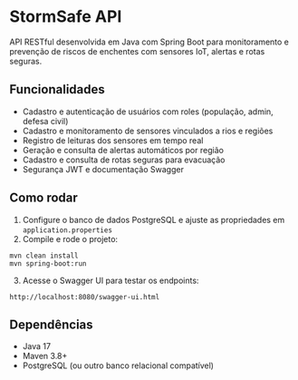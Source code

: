 # StormSafe API

API RESTful desenvolvida em Java com Spring Boot para monitoramento e prevenção de riscos de enchentes com sensores IoT, alertas e rotas seguras.

## Funcionalidades

- Cadastro e autenticação de usuários com roles (população, admin, defesa civil)
- Cadastro e monitoramento de sensores vinculados a rios e regiões
- Registro de leituras dos sensores em tempo real
- Geração e consulta de alertas automáticos por região
- Cadastro e consulta de rotas seguras para evacuação
- Segurança JWT e documentação Swagger

## Como rodar

1. Configure o banco de dados PostgreSQL e ajuste as propriedades em `application.properties`
2. Compile e rode o projeto:

```
mvn clean install
mvn spring-boot:run
```

3. Acesse o Swagger UI para testar os endpoints:

```
http://localhost:8080/swagger-ui.html
```

## Dependências

- Java 17
- Maven 3.8+
- PostgreSQL (ou outro banco relacional compatível)
